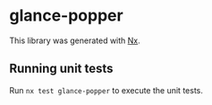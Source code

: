 # glance-popper

This library was generated with [Nx](https://nx.dev).

## Running unit tests

Run `nx test glance-popper` to execute the unit tests.
